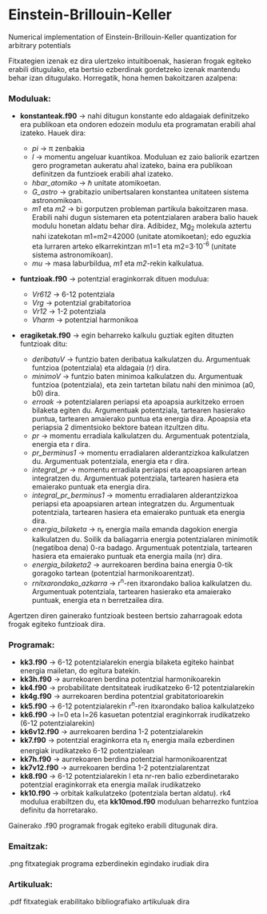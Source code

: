# Einstein-Brillouin-Keller
Numerical implementation of Einstein-Brillouin-Keller quantization for arbitrary potentials

Fitxategien izenak ez dira ulertzeko intuitiboenak, hasieran frogak egiteko erabili ditugulako, eta bertsio ezberdinak gordetzeko izenak mantendu behar izan ditugulako. Horregatik, hona hemen bakoitzaren azalpena:

### Moduluak:
* **konstanteak.f90** &rarr; nahi ditugun konstante edo aldagaiak definitzeko era publikoan eta ondoren edozein modulu eta programatan erabili ahal izateko. Hauek dira:
  * *pi* &rarr; &pi; zenbakia
  * *l* &rarr; momentu angeluar kuantikoa. Moduluan ez zaio baliorik ezartzen gero programetan aukeratu ahal izateko, baina era publikoan definitzen da funtzioek erabili ahal izateko.
  * *hbar_atomiko* &rarr; &#8463; unitate atomikoetan.
  * *G_astro* &rarr; grabitazio unibertsalaren konstantea unitateen sistema astronomikoan.
  * *m1* eta *m2* &rarr; bi gorputzen probleman partikula bakoitzaren masa. Erabili nahi dugun sistemaren eta potentzialaren arabera balio hauek modulu honetan aldatu behar dira. Adibidez, Mg<sub>2</sub> molekula aztertu nahi izatekotan m1=m2=42000 (unitate atomikoetan); edo eguzkia eta lurraren arteko elkarrekintzan m1=1 eta m2=3·10<sup>-6</sup> (unitate sistema astronomikoan).
  * *mu* &rarr; masa laburbildua, *m1* eta *m2*-rekin kalkulatua.

* **funtzioak.f90** &rarr; potentzial eraginkorrak dituen modulua:
  * *Vr612* &rarr; 6-12 potentziala
  * *Vrg* &rarr; potentzial grabitatorioa
  * *Vr12* &rarr; 1-2 potentziala
  * *Vharm* &rarr; potentzial harmonikoa

* **eragiketak.f90** &rarr; egin beharreko kalkulu guztiak egiten dituzten funtzioak ditu:
  * *deribatuV* &rarr; funtzio baten deribatua kalkulatzen du. Argumentuak funtzioa (potentziala) eta aldagaia (r) dira.
  * *minimoV* &rarr; funtzio baten minimoa kalkulatzen du. Argumentuak funtzioa (potentziala), eta zein tartetan bilatu nahi den minimoa (a0, b0) dira.
  * *erroak* &rarr; potentzialaren periapsi eta apoapsia aurkitzeko erroen bilaketa egiten du. Argumentuak potentziala, tartearen hasierako puntua, tartearen amaierako puntua eta energia dira. Apoapsia eta periapsia 2 dimentsioko bektore batean itzultzen ditu.
  * *pr* &rarr; momentu erradiala kalkulatzen du. Argumentuak potentziala, energia eta r dira.
  * *pr_berminus1* &rarr; momentu erradialaren alderantzizkoa kalkulatzen du. Argumentuak potentziala, energia eta r dira.
  * *integral_pr* &rarr; momentu erradiala periapsi eta apoapsiaren artean integratzen du. Argumentuak potentziala, tartearen hasiera eta emaierako puntuak eta energia dira.
  * *integral_pr_berminus1* &rarr; momentu erradialaren alderantzizkoa periapsi eta apoapsiaren artean integratzen du. Argumentuak potentziala, tartearen hasiera eta emaierako puntuak eta energia dira.
  * *energia_bilaketa* &rarr; n<sub>r</sub> energia maila emanda dagokion energia kalkulatzen du. Soilik da baliagarria energia potentzialaren minimotik (negatiboa dena) 0-ra badago. Argumentuak potentziala, tartearen hasiera eta emaierako puntuak eta energia maila (nr) dira.
  * *energia_bilaketa2* &rarr; aurrekoaren berdina baina energia 0-tik goragoko tartean (potentzial harmonikoarentzat).
  * *rnitxarondako_azkarra* &rarr; r<sup>n</sup>-ren itxarondako balioa kalkulatzen du. Argumentuak potentziala, tartearen hasierako eta amaierako puntuak, energia eta n berretzailea dira.

Agertzen diren gainerako funtzioak besteen bertsio zaharragoak edota frogak egiteko funtzioak dira.

### Programak:
* **kk3.f90** &rarr; 6-12 potentzialarekin energia bilaketa egiteko hainbat energia mailetan, do egitura batekin.
* **kk3h.f90** &rarr; aurrekoaren berdina potentzial harmonikoarekin
* **kk4.f90** &rarr; probabilitate dentsitateak irudikatzeko 6-12 potentzialarekin
* **kk4g.f90** &rarr; aurrekoaren berdina potentzial grabitatorioarekin
* **kk5.f90** &rarr; 6-12 potentzialarekin r<sup>n</sup>-ren itxarondako balioa kalkulatzeko
* **kk6.f90** &rarr; l=0 eta l=26 kasuetan potentzial eraginkorrak irudikatzeko (6-12 potentzialarekin)
* **kk6v12.f90** &rarr; aurrekoaren berdina 1-2 potentzialarekin
* **kk7.f90** &rarr; potentzial eraginkorra eta n<sub>r</sub> energia maila ezberdinen energiak irudikatzeko 6-12 potentzialean
* **kk7h.f90** &rarr; aurrekoaren berdina potentzial harmonikoarentzat
* **kk7v12.f90** &rarr; aurrekoaren berdina 1-2 potentzialarentzat
* **kk8.f90** &rarr; 6-12 potentzialarekin l eta nr-ren balio ezberdinetarako potentzial eraginkorrak eta energia mailak irudikatzeko
* **kk10.f90** &rarr; orbitak kalkulatzeko (potentziala bertan aldatu). rk4 modulua erabiltzen du, eta **kk10mod.f90** moduluan beharrezko funtzioa definitu da horretarako.

Gainerako .f90 programak frogak egiteko erabili ditugunak dira.

### Emaitzak:
.png fitxategiak programa ezberdinekin egindako irudiak dira

### Artikuluak:
.pdf fitxategiak erabilitako bibliografiako artikuluak dira
